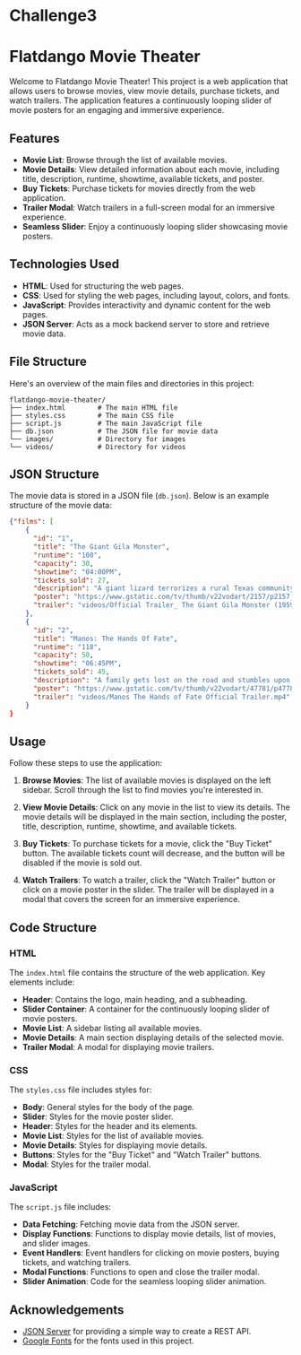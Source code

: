 # Challenge3

# Flatdango Movie Theater

Welcome to Flatdango Movie Theater! This project is a web application that allows users to browse movies, view movie details, purchase tickets, and watch trailers. The application features a continuously looping slider of movie posters for an engaging and immersive experience.

## Features

- **Movie List**: Browse through the list of available movies.
- **Movie Details**: View detailed information about each movie, including title, description, runtime, showtime, available tickets, and poster.
- **Buy Tickets**: Purchase tickets for movies directly from the web application.
- **Trailer Modal**: Watch trailers in a full-screen modal for an immersive experience.
- **Seamless Slider**: Enjoy a continuously looping slider showcasing movie posters.

## Technologies Used

- **HTML**: Used for structuring the web pages.
- **CSS**: Used for styling the web pages, including layout, colors, and fonts.
- **JavaScript**: Provides interactivity and dynamic content for the web pages.
- **JSON Server**: Acts as a mock backend server to store and retrieve movie data.


## File Structure

Here's an overview of the main files and directories in this project:

```
flatdango-movie-theater/
├── index.html        # The main HTML file
├── styles.css        # The main CSS file
├── script.js         # The main JavaScript file
├── db.json           # The JSON file for movie data
└── images/           # Directory for images
└── videos/           # Directory for videos
```

## JSON Structure

The movie data is stored in a JSON file (`db.json`). Below is an example structure of the movie data:

```json
{"films": [
    {
      "id": "1",
      "title": "The Giant Gila Monster",
      "runtime": "108",
      "capacity": 30,
      "showtime": "04:00PM",
      "tickets_sold": 27,
      "description": "A giant lizard terrorizes a rural Texas community and a heroic teenager attempts to destroy the creature.",
      "poster": "https://www.gstatic.com/tv/thumb/v22vodart/2157/p2157_v_v8_ab.jpg",
      "trailer": "videos/Official Trailer_ The Giant Gila Monster (1959) with Bonus Film, The Killer Shrews (1959).mp4"
    },
    {
      "id": "2",
      "title": "Manos: The Hands Of Fate",
      "runtime": "118",
      "capacity": 50,
      "showtime": "06:45PM",
      "tickets_sold": 45,
      "description": "A family gets lost on the road and stumbles upon a hidden, underground, devil-worshiping cult led by the fearsome Master and his servant Torgo.",
      "poster": "https://www.gstatic.com/tv/thumb/v22vodart/47781/p47781_v_v8_ac.jpg",
      "trailer": "videos/Manos The Hands of Fate Official Trailer.mp4"
    }
}
```

## Usage

Follow these steps to use the application:

1. **Browse Movies**: The list of available movies is displayed on the left sidebar. Scroll through the list to find movies you're interested in.

2. **View Movie Details**: Click on any movie in the list to view its details. The movie details will be displayed in the main section, including the poster, title, description, runtime, showtime, and available tickets.

3. **Buy Tickets**: To purchase tickets for a movie, click the "Buy Ticket" button. The available tickets count will decrease, and the button will be disabled if the movie is sold out.

4. **Watch Trailers**: To watch a trailer, click the "Watch Trailer" button or click on a movie poster in the slider. The trailer will be displayed in a modal that covers the screen for an immersive experience.

## Code Structure

### HTML

The `index.html` file contains the structure of the web application. Key elements include:

- **Header**: Contains the logo, main heading, and a subheading.
- **Slider Container**: A container for the continuously looping slider of movie posters.
- **Movie List**: A sidebar listing all available movies.
- **Movie Details**: A main section displaying details of the selected movie.
- **Trailer Modal**: A modal for displaying movie trailers.

### CSS

The `styles.css` file includes styles for:

- **Body**: General styles for the body of the page.
- **Slider**: Styles for the movie poster slider.
- **Header**: Styles for the header and its elements.
- **Movie List**: Styles for the list of available movies.
- **Movie Details**: Styles for displaying movie details.
- **Buttons**: Styles for the "Buy Ticket" and "Watch Trailer" buttons.
- **Modal**: Styles for the trailer modal.

### JavaScript

The `script.js` file includes:

- **Data Fetching**: Fetching movie data from the JSON server.
- **Display Functions**: Functions to display movie details, list of movies, and slider images.
- **Event Handlers**: Event handlers for clicking on movie posters, buying tickets, and watching trailers.
- **Modal Functions**: Functions to open and close the trailer modal.
- **Slider Animation**: Code for the seamless looping slider animation.


## Acknowledgements

- [JSON Server](https://github.com/typicode/json-server) for providing a simple way to create a REST API.
- [Google Fonts](https://fonts.google.com/) for the fonts used in this project.

